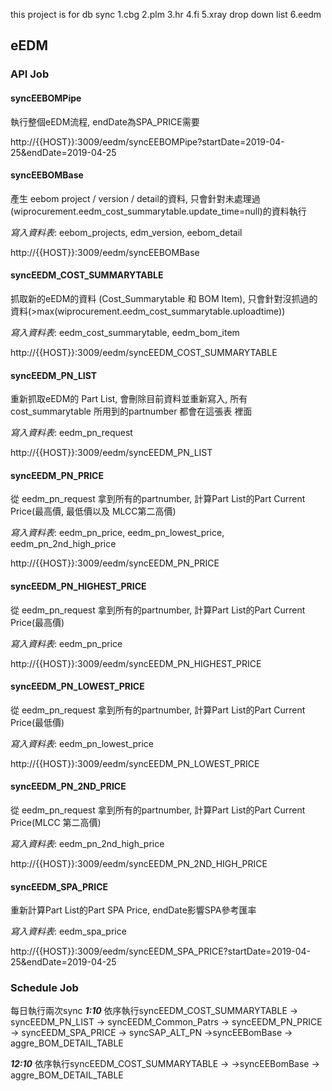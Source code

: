 this project is for db sync
1.cbg
2.plm
3.hr
4.fi
5.xray drop down list
6.eedm

## eEDM

### API Job

#### syncEEBOMPipe
執行整個eEDM流程, endDate為SPA_PRICE需要

http://{{HOST}}:3009/eedm/syncEEBOMPipe?startDate=2019-04-25&endDate=2019-04-25

#### syncEEBOMBase
產生 eebom project / version / detail的資料, 只會針對未處理過(wiprocurement.eedm_cost_summarytable.update_time=null)的資料執行

*寫入資料表*: eebom_projects, edm_version, eebom_detail

http://{{HOST}}:3009/eedm/syncEEBOMBase

#### syncEEDM_COST_SUMMARYTABLE
抓取新的eEDM的資料 (Cost_Summarytable 和 BOM Item), 只會針對沒抓過的資料(>max(wiprocurement.eedm_cost_summarytable.uploadtime))

*寫入資料表*: eedm_cost_summarytable, eedm_bom_item

http://{{HOST}}:3009/eedm/syncEEDM_COST_SUMMARYTABLE

#### syncEEDM_PN_LIST
重新抓取eEDM的 Part List, 會刪除目前資料並重新寫入, 所有cost_summarytable 所用到的partnumber 都會在這張表 裡面

*寫入資料表*: eedm_pn_request

http://{{HOST}}:3009/eedm/syncEEDM_PN_LIST

#### syncEEDM_PN_PRICE
從 eedm_pn_request 拿到所有的partnumber, 計算Part List的Part Current Price(最高價, 最低價以及 MLCC第二高價)

*寫入資料表*: eedm_pn_price, eedm_pn_lowest_price, eedm_pn_2nd_high_price

http://{{HOST}}:3009/eedm/syncEEDM_PN_PRICE

#### syncEEDM_PN_HIGHEST_PRICE
從 eedm_pn_request 拿到所有的partnumber, 計算Part List的Part Current Price(最高價)

*寫入資料表*: eedm_pn_price

http://{{HOST}}:3009/eedm/syncEEDM_PN_HIGHEST_PRICE

#### syncEEDM_PN_LOWEST_PRICE
從 eedm_pn_request 拿到所有的partnumber, 計算Part List的Part Current Price(最低價)

*寫入資料表*: eedm_pn_lowest_price

http://{{HOST}}:3009/eedm/syncEEDM_PN_LOWEST_PRICE

#### syncEEDM_PN_2ND_PRICE
從 eedm_pn_request 拿到所有的partnumber, 計算Part List的Part Current Price(MLCC 第二高價)

*寫入資料表*: eedm_pn_2nd_high_price

http://{{HOST}}:3009/eedm/syncEEDM_PN_2ND_HIGH_PRICE

#### syncEEDM_SPA_PRICE
重新計算Part List的Part SPA Price, endDate影響SPA參考匯率

*寫入資料表*: eedm_spa_price

http://{{HOST}}:3009/eedm/syncEEDM_SPA_PRICE?startDate=2019-04-25&endDate=2019-04-25


### Schedule Job
每日執行兩次sync
***1:10***
依序執行syncEEDM_COST_SUMMARYTABLE -> syncEEDM_PN_LIST -> syncEEDM_Common_Patrs -> syncEEDM_PN_PRICE -> syncEEDM_SPA_PRICE -> syncSAP_ALT_PN ->syncEEBomBase -> aggre_BOM_DETAIL_TABLE

***12:10***
依序執行syncEEDM_COST_SUMMARYTABLE -> ->syncEEBomBase -> aggre_BOM_DETAIL_TABLE

